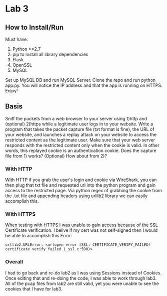 # Lab 3
## How to Install/Run
Must have:

1. Python >=2.7
2. pip to install all library dependencies
3. Flask
4. OpenSSL
5. MySQL

Set up MySQL DB and run MySQL Server. Clone the repo and run python app.py. You will notice the IP address and that the app is running on HTTPS. Enjoy!

## Basis
Sniff the packets from a web browser to your server using 1)http and (optional) 2)https while a legitimate user logs in to your website. 
Write a program that takes the packet capture file (txt format is fine), the URL of your website, and launches a replay attack on your website to access the restricted content as the legitimate user. 
Make sure that your web server responds with the restricted content only when the cookie is valid. In other words, this replayed cookie is an authentication cookie. Does the capture file from 1) works? (Optional) How about from 2)?

### With HTTP
With HTTP if you grab the user's login and cookie via WireShark, you can then plug that txt file and requested url into the python
program and gain access to the restricted page. Via python regex of grabbing the cookie from the .txt file and appending headers using urllib2 library we can easily accomplish this.

### With HTTPS
When testing with HTTPS I was unable to gain access because of the SSL Certificate verification. I belive if my cert was not self-signed then I would be able to accomplish this
Error: 
```
urllib2.URLError: <urlopen error [SSL: CERTIFICATE_VERIFY_FAILED] certificate verify failed (_ssl.c:590)>
```

### Overall
I had to go back and re-do lab2 as I was using Sessions instead of Cookies. Once editing that and re-doing the code, I was able to work through lab3. All of the pcap files from lab2 are still valid, yet you were unable to see the cookies that I have for lab3. 
